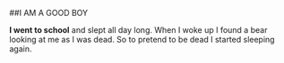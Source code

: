 ##I AM A GOOD BOY

__I went to school__ and slept all day long. When I woke up I found a bear looking at me as I was dead. So to pretend to be dead I started sleeping again.
